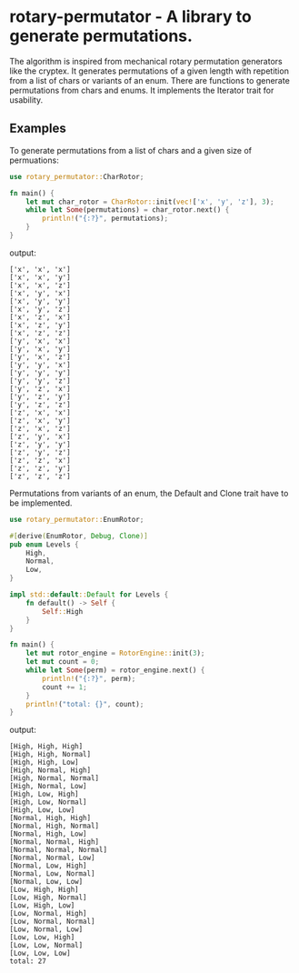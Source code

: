 # rotary-permutator - A library to generate permutations.

The algorithm is inspired from mechanical rotary permutation generators like the cryptex.
It generates permutations of a given length with repetition from a list of chars or variants of an enum.
There are functions to generate permutations from chars and enums.
It implements the Iterator trait for usability.

## Examples

To generate permutations from a list of chars and a given size of permuations:
```rust
use rotary_permutator::CharRotor;

fn main() {
    let mut char_rotor = CharRotor::init(vec!['x', 'y', 'z'], 3);
    while let Some(permutations) = char_rotor.next() {
        println!("{:?}", permutations);
    }
}
```

output:
```
['x', 'x', 'x']
['x', 'x', 'y']
['x', 'x', 'z']
['x', 'y', 'x']
['x', 'y', 'y']
['x', 'y', 'z']
['x', 'z', 'x']
['x', 'z', 'y']
['x', 'z', 'z']
['y', 'x', 'x']
['y', 'x', 'y']
['y', 'x', 'z']
['y', 'y', 'x']
['y', 'y', 'y']
['y', 'y', 'z']
['y', 'z', 'x']
['y', 'z', 'y']
['y', 'z', 'z']
['z', 'x', 'x']
['z', 'x', 'y']
['z', 'x', 'z']
['z', 'y', 'x']
['z', 'y', 'y']
['z', 'y', 'z']
['z', 'z', 'x']
['z', 'z', 'y']
['z', 'z', 'z']
```

Permutations from variants of an enum, the Default and Clone trait have to be implemented.
```rust
use rotary_permutator::EnumRotor;

#[derive(EnumRotor, Debug, Clone)]
pub enum Levels {
    High,
    Normal,
    Low,
}

impl std::default::Default for Levels {
    fn default() -> Self {
        Self::High
    }
}

fn main() {
    let mut rotor_engine = RotorEngine::init(3);
    let mut count = 0;
    while let Some(perm) = rotor_engine.next() {
        println!("{:?}", perm);
        count += 1;
    }
    println!("total: {}", count);
}
```

output:
```
[High, High, High]
[High, High, Normal]
[High, High, Low]
[High, Normal, High]
[High, Normal, Normal]
[High, Normal, Low]
[High, Low, High]
[High, Low, Normal]
[High, Low, Low]
[Normal, High, High]
[Normal, High, Normal]
[Normal, High, Low]
[Normal, Normal, High]
[Normal, Normal, Normal]
[Normal, Normal, Low]
[Normal, Low, High]
[Normal, Low, Normal]
[Normal, Low, Low]
[Low, High, High]
[Low, High, Normal]
[Low, High, Low]
[Low, Normal, High]
[Low, Normal, Normal]
[Low, Normal, Low]
[Low, Low, High]
[Low, Low, Normal]
[Low, Low, Low]
total: 27
```
